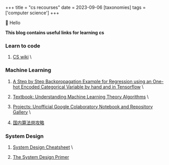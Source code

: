 +++
title = "cs recourses"
date = 2023-09-06
[taxonomies]
tags = ['computer science']
+++


👋 Hello

**This blog contains useful links for learning cs**


### Learn to code
1. [CS wiki](https://csdiy.wiki/) \



### Machine Learning
1. [A Step by Step Backpropagation Example for Regression using an One-hot Encoded Categorical Variable by hand and in Tensorflow](https://mmuratarat.github.io/2020-01-09/backpropagation) \
   
2. [Textbook: Understanding Machine Learning Theory Algorithms](https://www.cs.huji.ac.il/w~shais/UnderstandingMachineLearning/) \
   
3. [Projects: Unofficial Google Colaboratory Notebook and Repository Gallery](https://github.com/firmai/awesome-google-colab) \

4. [国内算法岗攻略](https://github.com/amusi/AI-Job-Notes)



### System Design
1. [System Design Cheatsheet](/blogs/system-design-cheatsheet) \
   
2. [The System Design Primer](https://github.com/donnemartin/system-design-primer/blob/master/README-zh-Hans.md)